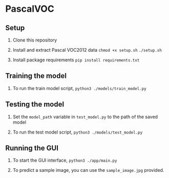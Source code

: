 # PascalVOC

## Setup

1. Clone this repository

2. Install and extract Pascal VOC2012 data
```chmod +x setup.sh```
```./setup.sh```

3. Install package requirements
```pip install requirements.txt```

## Training the model

1. To run the train model script, `python3 ./models/train_model.py`

## Testing the model

1. Set the `model_path` variable in `test_model.py` to the path of the saved model

2. To run the test model script, `python3 ./models/test_model.py`

## Running the GUI

1. To start the GUI interface, `python3 ./app/main.py`

2. To predict a sample image, you can use the `sample_image.jpg` provided.
